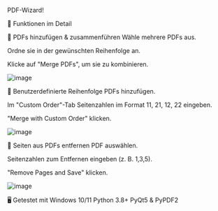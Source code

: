 PDF-Wizard!

🚀 Funktionen im Detail

🔹 PDFs hinzufügen & zusammenführen
Wähle mehrere PDFs aus.

Ordne sie in der gewünschten Reihenfolge an.

Klicke auf "Merge PDFs", um sie zu kombinieren.

![image](https://github.com/user-attachments/assets/3d2c19aa-22da-4e94-9387-4ab85d464e27)

🔹 Benutzerdefinierte Reihenfolge
PDFs hinzufügen.

Im "Custom Order"-Tab Seitenzahlen im Format 11, 21, 12, 22 eingeben.

"Merge with Custom Order" klicken.

![image](https://github.com/user-attachments/assets/f57a30d7-89a5-4902-bded-d26c5f72e8f3)

🔹 Seiten aus PDFs entfernen
PDF auswählen.

Seitenzahlen zum Entfernen eingeben (z. B. 1,3,5).

"Remove Pages and Save" klicken.

![image](https://github.com/user-attachments/assets/6fdbf599-437b-49c3-8955-439ae92f8f09)

🖥 Getestet mit
Windows 10/11
Python 3.8+
PyQt5 & PyPDF2
